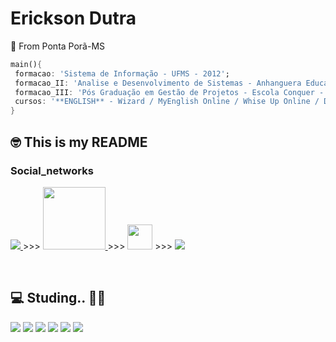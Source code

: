 # Erickson Dutra
 📍 From Ponta Porã-MS
 ``` dart
 main(){
  formacao: 'Sistema de Informação - UFMS - 2012';
  formacao_II: 'Analise e Desenvolvimento de Sistemas - Anhanguera Educacional - 2020/2021';
  formacao_III: 'Pós Graduação em Gestão de Projetos - Escola Conquer - 2022';
  cursos: '**ENGLISH** - Wizard / MyEnglish Online / Whise Up Online / Duolingo';
 } 
 ```
 
## 🤓 This is my README

 
 ### Social_networks 
 <div>
 <p>

  <a href="https://www.linkedin.com/in/erickson-dutra-b8673453/" target="_blank" title="LinkedIn">
    <img src="https://img.shields.io/badge/-LinkedIn-%230077B5?style=for-the-badge&logo=linkedin&logoColor=white" target="_blank">
  </a> >>>
  <a href="mailto:ericksond10@gmail.com" target="_blank" title="Email">
    <img src="https://logodownload.org/wp-content/uploads/2018/03/gmail-logo-1-1-2048x471.png" width="100px">
  </a> >>>
    <a href="https://twitter.com/ErickSon_Dut" target="_blank" title="Twitter">
    <img src="https://images.vexels.com/media/users/3/137419/isolated/preview/b1a3fab214230557053ed1c4bf17b46c-logotipo-do-iacute-cone-do-twitter-by-vexels.png" width="40px"></a> >>>
    <a href="https://www.instagram.com/ericksdutra/" target="_blank" title="Instagram">
    <img src="https://img.shields.io/badge/-Instagram-%23E4405F?style=for-the-badge&logo=instagram&logoColor=white" target="_blank">
  </a>
</p>
 </div>
<br>
<h2>   💻 Studing..  👨‍💻 </h2>
 <p> 
<img src="https://img.shields.io/static/v1?label=Focus01&message=Dart&color=green&style=plastic&logo=Dart/">
<img src="https://img.shields.io/static/v1?label=Focus02&message=Python&color=yellow&style=plastic&logo=Python"/>
<img src="https://img.shields.io/static/v1?label=Focus03&message=Java&color=purple&style=plastic&logo=java"/>
<img src="https://img.shields.io/static/v1?label=Focus04&message=Flutter&color=red&style=plastic&logo=flutter/">
<img src="https://img.shields.io/static/v1?label=Focus05&message=React&color=blue&style=plastic&logo=react"/>
<img src="https://img.shields.io/static/v1?label=*NOW*&message=Django&color=brown&style=plastic&logo=python"/>

 
